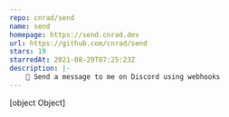 ```yaml
---
repo: cnrad/send
name: send
homepage: https://send.cnrad.dev
url: https://github.com/cnrad/send
stars: 19
starredAt: 2021-08-29T07:25:23Z
description: |-
    💬 Send a message to me on Discord using webhooks
---
```


[object Object]
